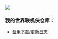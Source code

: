 ![](https://i.loli.net/2021/03/27/XMajTeIt4YCBxwZ.png)  
### 我的世界联机侠仓库：
* [备用下载/更新日志](https://github.com/xiaoyuban1213/lianjixia/releases)

